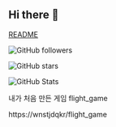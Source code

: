 ## Hi there 👋

<!--
**wnstjdqkr/wnstjdqkr** is a ✨ _special_ ✨ repository because its `README.md` (this file) appears on your GitHub profile.

Here are some ideas to get you started:

- 🔭 I’m currently working on ...
- 🌱 I’m currently learning ...
- 👯 I’m looking to collaborate on ...
- 🤔 I’m looking for help with ...
- 💬 Ask me about ...
- 📫 How to reach me: ...
- 😄 Pronouns: ...
- ⚡ Fun fact: ...
--> 
[README](https://github.com/wnstjdqkr/2025_PHwal)
<!--팔로워 배지-->
![GitHub followers](https://img.shields.io/github/followers/wnstjdqkr?style=social)
<!--스타 배지-->
![GitHub stars](https://img.shields.io/github/stars/wnstjdqkr?style=social)

<!--사용자 통계-->
![GitHub Stats](https://github-readme-stats.vercel.app/api?username=wnstjdqkr&show_icons=true&theme=radical)

내가 처음 만든 게임
flight_game

https://wnstjdqkr/flight_game




